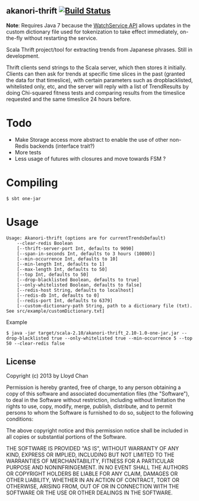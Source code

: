 akanori-thrift [![Build Status](https://travis-ci.org/lloydmeta/akanori-thrift.png?branch=master)](https://travis-ci.org/lloydmeta/akanori-thrift)
------------------

__Note__: Requires Java 7 because the [WatchService API](http://docs.oracle.com/javase/7/docs/api/java/nio/file/WatchService.html) allows updates in the custom dictionary file used for tokenization to take effect immediately, on-the-fly without restarting the service.

Scala Thrift project/tool for extracting trends from Japanese phrases. Still in development.

Thrift clients send strings to the Scala server, which then stores it initially. Clients can then ask for trends at specific time slices in the past (granted the data for that timeslice), with certain parameters such as dropblacklisted, whitelisted only, etc, and the server will reply with a list of TrendResults by doing Chi-squared fitness tests and comparing results from the timeslice requested and the same timeslice 24 hours before.

Todo
===
* Make Storage access more abstract to enable the use of other non-Redis backends (interface trait?)
* More tests
* Less usage of futures with closures and move towards FSM ?

Compiling
=======

`$ sbt one-jar`

Usage
=====

```
Usage: Akanori-thrift (options are for currentTrendsDefault)
    --clear-redis Boolean
    [--thrift-server-port Int, defaults to 9090]
    [--span-in-seconds Int, defaults to 3 hours (10800)]
    [--min-occurrence Int, defaults to 10]
    [--min-length Int, defaults to 1]
    [--max-length Int, defaults to 50]
    [--top Int, defaults to 50]
    [--drop-blacklisted Boolean, defaults to true]
    [--only-whitelisted Boolean, defaults to false]
    [--redis-host String, defaults to localhost]
    [--redis-db Int, defaults to 0]
    [--redis-port Int, defaults to 6379]
    [--custom-dictionary-path String, path to a dictionary file (txt). See src/example/customDictionary.txt]
```

Example
```
$ java -jar target/scala-2.10/akanori-thrift_2.10-1.0-one-jar.jar --drop-blacklisted true --only-whitelisted true --min-occurrence 5 --top 50 --clear-redis false
```

## License

Copyright (c) 2013 by Lloyd Chan

Permission is hereby granted, free of charge, to any person obtaining a
copy of this software and associated documentation files (the
"Software"), to deal in the Software without restriction, including
without limitation the rights to use, copy, modify, merge, publish,
distribute, and to permit persons to whom the Software is furnished to do so, subject to
the following conditions:

The above copyright notice and this permission notice shall be included
in all copies or substantial portions of the Software.

THE SOFTWARE IS PROVIDED "AS IS", WITHOUT WARRANTY OF ANY KIND, EXPRESS
OR IMPLIED, INCLUDING BUT NOT LIMITED TO THE WARRANTIES OF
MERCHANTABILITY, FITNESS FOR A PARTICULAR PURPOSE AND NONINFRINGEMENT.
IN NO EVENT SHALL THE AUTHORS OR COPYRIGHT HOLDERS BE LIABLE FOR ANY
CLAIM, DAMAGES OR OTHER LIABILITY, WHETHER IN AN ACTION OF CONTRACT,
TORT OR OTHERWISE, ARISING FROM, OUT OF OR IN CONNECTION WITH THE
SOFTWARE OR THE USE OR OTHER DEALINGS IN THE SOFTWARE.
